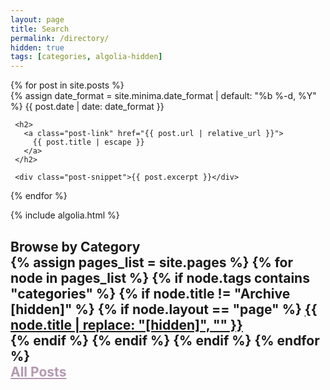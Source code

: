 ```yaml
---
layout: page
title: Search
permalink: /directory/
hidden: true
tags: [categories, algolia-hidden]
---
```


<div id="search-searchbar"></div>

<div class="post-list" id="search-hits">
 {% for post in site.posts %}
   <div class="post-item">
     {% assign date_format = site.minima.date_format | default: "%b %-d, %Y" %}
     <span class="post-meta">{{ post.date | date: date_format }}</span>

     <h2>
       <a class="post-link" href="{{ post.url | relative_url }}">
         {{ post.title | escape }}
       </a>
     </h2>

     <div class="post-snippet">{{ post.excerpt }}</div>
   </div>
 {% endfor %}

</div>

{% include algolia.html %}

<h2 id="directory">Browse by Category
<br>
{% assign pages_list = site.pages %}
{% for node in pages_list %}
{% if node.tags contains "categories" %}
{% if node.title != "Archive [hidden]" %}
{% if node.layout == "page" %}
<a id="post-title" href="{{ node.url }}">{{ node.title | replace: "[hidden]", "" }}<br></a>
{% endif %}
{% endif %}
{% endif %}
{% endfor %}
<br>
<a href="{{ site.url }}/archive/" style="color: #b599b0;">All Posts</a></h2>
